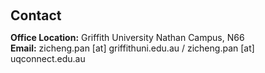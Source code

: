 <h1 id="contact"></h1>

<h2 style="margin: 60px 0px 10px;">Contact</h2>
<p>
<strong>Office Location:</strong> Griffith University Nathan Campus, N66
<br />
<strong>Email:</strong> <email>zicheng.pan [at] griffithuni.edu.au</email> / <email>zicheng.pan [at] uqconnect.edu.au</email>
<!-- <br />
<strong>Phone:</strong> (048) 135 9710</p> -->
